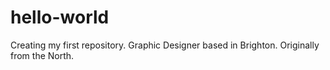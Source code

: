 # hello-world
Creating my first repository.
Graphic Designer based in Brighton.
Originally from the North.
